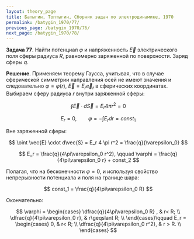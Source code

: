 ```yaml
---
layout: theory_page
title: Батыгин, Топтыгин, Сборник задач по электродинамике, 1970
permalink: /batygin_1970/77/
previous_page: /batygin_1970/76/
next_page: /batygin_1970/78/
---
```


**Задача 77**. Найти потенциал $\varphi$ и напряженность $\vec{E}$ электрического поля сферы радиуса $R$, равномерно заряженной по поверхности. Заряд сферы $q$.

**Решение**. Применяем теорему Гаусса, учитывая, что в случае сферической симметрии направления осей не имеют значения и следовательно $\varphi = \varphi(r)$, $\vec{E} = E_r \vec{e}_r$ в сферических координатах. Выбираем сферу радиуса $r$ внутри заряженной сферы:

$$
\oint \vec{E} \cdot d\vec{S} = E_r 4 \pi r^2 = 0
$$

$$
E_r = 0, \qquad \varphi = - \int E_r dr = const_1
$$

Вне заряженной сферы:

$$
\oint \vec{E} \cdot d\vec{S} = E_r 4 \pi r^2 = \frac{q}{\varepsilon_0}
$$

$$
E_r = \frac{q}{4\pi\varepsilon_0 r^2}, \qquad \varphi = \frac{q}{4\pi\varepsilon_0 r} + const_2
$$

Полагая, что на бесконечности $\varphi = 0$, и используя свойство непрерывности потенциала и поля на границе шара:

$$
const_1 = \frac{q}{4\pi\varepsilon_0 R}
$$

Окончательно:

$$
\varphi = \begin{cases}
\dfrac{q}{4\pi\varepsilon_0 R} , & r< R; \\
\dfrac{q}{4\pi\varepsilon_0 r}, & r\geqslant R; \\
\end{cases}\qquad
E_r = \begin{cases}
0, & r< R; \\
\dfrac{q}{4\pi\varepsilon_0 r^2}, & r > R. \\
\end{cases}
$$
